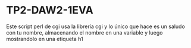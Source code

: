 # TP2-DAW2-1EVA

Este script perl de cgi usa la librería cgi y lo único que hace es un saludo con tu nombre, almacenando el nombre en una variable y luego mostrandolo en una etiqueta h1
